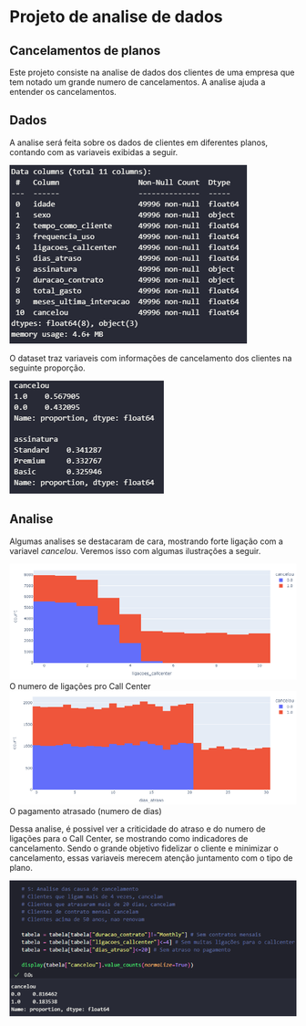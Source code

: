 # Projeto de analise de dados
## Cancelamentos de planos

Este projeto consiste na analise de dados dos clientes de uma empresa que tem notado um grande numero de cancelamentos. A analise ajuda a entender os cancelamentos.

## Dados
A analise será feita sobre os dados de clientes em diferentes planos, contando com as variaveis exibidas a seguir.

<img src="Dataset1.png" alt="Dataset" />

O dataset traz variaveis com informações de cancelamento dos clientes na seguinte proporção.

<img src="proportion.png" alt="Proporção" />

## Analise
Algumas analises se destacaram de cara, mostrando forte ligação com a variavel *cancelou*. Veremos isso com algumas ilustrações a seguir.

<img src="liga.png" alt="Ligações ao Call Center" />
O numero de ligações pro Call Center

<img src="Atraso.png" alt="Atraso no pagamento" />
O pagamento atrasado (numero de dias)

Dessa analise, é possivel ver a criticidade do atraso e do numero de ligações para o Call Center, se mostrando como indicadores de cancelamento. Sendo o grande objetivo fidelizar o cliente e minimizar o cancelamento, essas variaveis merecem atenção juntamento com o tipo de plano.

![Analise de risco](Analise.png)